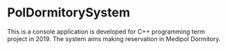 # PolDormitorySystem
This is a console application is developed for C++ programming term project in 2019. The system aims making reservation in Medipol Dormitory.
